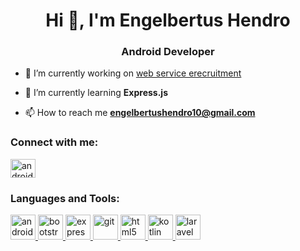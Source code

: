 <h1 align="center">Hi 👋, I'm Engelbertus Hendro</h1>
<h3 align="center">Android Developer</h3>

- 🔭 I’m currently working on [web service erecruitment](https://github.com/engelbertushendro10/web-service-e_recruitment.git)

- 🌱 I’m currently learning **Express.js**

- 📫 How to reach me **engelbertushendro10@gmail.com**

<h3 align="left">Connect with me:</h3>
<p align="left">
<a href="https://dev.to/android" target="blank"><img align="center" src="https://cdn.jsdelivr.net/npm/simple-icons@3.0.1/icons/dev-dot-to.svg" alt="android" height="30" width="40" /></a>
</p>

<h3 align="left">Languages and Tools:</h3>
<p align="left"> <a href="https://developer.android.com" target="_blank"> <img src="https://devicons.github.io/devicon/devicon.git/icons/android/android-original-wordmark.svg" alt="android" width="40" height="40"/> </a> <a href="https://getbootstrap.com" target="_blank"> <img src="https://devicons.github.io/devicon/devicon.git/icons/bootstrap/bootstrap-plain.svg" alt="bootstrap" width="40" height="40"/> </a> <a href="https://expressjs.com" target="_blank"> <img src="https://devicons.github.io/devicon/devicon.git/icons/express/express-original-wordmark.svg" alt="express" width="40" height="40"/> </a> <a href="https://git-scm.com/" target="_blank"> <img src="https://www.vectorlogo.zone/logos/git-scm/git-scm-icon.svg" alt="git" width="40" height="40"/> </a> <a href="https://www.w3.org/html/" target="_blank"> <img src="https://devicons.github.io/devicon/devicon.git/icons/html5/html5-original-wordmark.svg" alt="html5" width="40" height="40"/> </a> <a href="https://kotlinlang.org" target="_blank"> <img src="https://www.vectorlogo.zone/logos/kotlinlang/kotlinlang-icon.svg" alt="kotlin" width="40" height="40"/> </a> <a href="https://laravel.com/" target="_blank"> <img src="https://devicons.github.io/devicon/devicon.git/icons/laravel/laravel-plain-wordmark.svg" alt="laravel" width="40" height="40"/> </a> </p>
